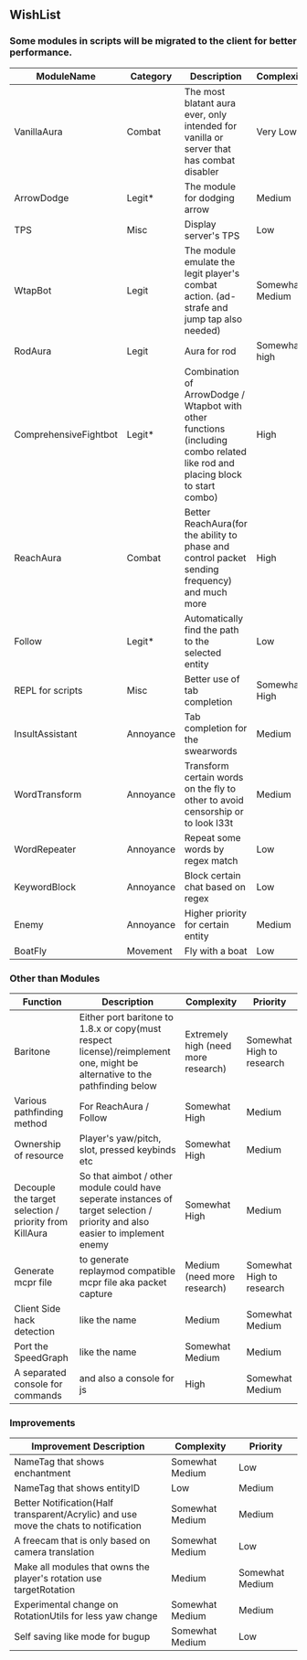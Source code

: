 ## WishList
### Some modules in scripts will be migrated to the client for better performance.

| ModuleName            | Category  | Description                                                                                                                  | Complexity      | Priority        |
|-----------------------|-----------|------------------------------------------------------------------------------------------------------------------------------|-----------------|-----------------|
| VanillaAura           | Combat    | The most blatant aura ever, only intended for vanilla or server that has combat disabler                                     | Very Low        | High            |
| ArrowDodge            | Legit*    | The module for dodging arrow                                                                                                 | Medium          | Somewhat High   |
| TPS                   | Misc      | Display server's TPS                                                                                                         | Low             | Medium          |
| WtapBot               | Legit     | The module emulate the legit player's combat action. (ad-strafe and jump tap also needed)                                    | Somewhat Medium | Somewhat High   |
| RodAura               | Legit     | Aura for rod                                                                                                                 | Somewhat high   | Medium          |
| ComprehensiveFightbot | Legit*    | Combination of ArrowDodge / Wtapbot with other functions (including combo related like rod and placing block to start combo) | High            | Low             |
| ReachAura             | Combat    | Better ReachAura(for the ability to phase and control packet sending frequency) and much more                                | High            | Low             |
| Follow                | Legit*    | Automatically find the path to the selected entity                                                                           | Low             | Low             |
| REPL for scripts      | Misc      | Better use of tab completion                                                                                                 | Somewhat High   | Medium          |
| InsultAssistant       | Annoyance | Tab completion for the swearwords                                                                                            | Medium          | Very High       |
| WordTransform         | Annoyance | Transform certain words on the fly to other to avoid censorship or to look l33t                                              | Medium          | Somewhat High   |
| WordRepeater          | Annoyance | Repeat some words by regex match                                                                                             | Low             | Medium          |
| KeywordBlock          | Annoyance | Block certain chat based on regex                                                                                            | Low             | Medium          |
| Enemy                 | Annoyance | Higher priority for certain entity                                                                                           | Medium          | Somewhat Medium |
| BoatFly               | Movement  | Fly with a boat                                                                                                              | Low             | Low             |

### Other than Modules  

| Function                                               | Description                                                                                                                   | Complexity                          | Priority                  |
|--------------------------------------------------------|-------------------------------------------------------------------------------------------------------------------------------|-------------------------------------|---------------------------|
| Baritone                                               | Either port baritone to 1.8.x or copy(must respect license)/reimplement one, might be alternative to the pathfinding below    | Extremely high (need more research) | Somewhat High to research |
| Various pathfinding method                             | For ReachAura / Follow                                                                                                        | Somewhat High                       | Medium                    |
| Ownership of resource                                  | Player's yaw/pitch, slot, pressed keybinds etc                                                                                | Somewhat High                       | Medium                    |
| Decouple the target selection / priority from KillAura | So that aimbot / other module could have seperate instances of target selection / priority and also easier to implement enemy | Somewhat High                       | Medium                    |
| Generate mcpr file                                     | to generate replaymod compatible mcpr file aka packet capture                                                                 | Medium (need more research)         | Somewhat High to research |
| Client Side hack detection                             | like the name                                                                                                                 | Medium                              | Somewhat Medium           |
| Port the SpeedGraph                                    | like the name                                                                                                                 | Somewhat Medium                     | Medium                    |
| A separated console for commands                       | and also a console for js                                                                                                     | High                                | Somewhat Medium           |

### Improvements

| Improvement Description                                                              | Complexity      | Priority        |
|--------------------------------------------------------------------------------------|-----------------|-----------------|
| NameTag that shows enchantment                                                       | Somewhat Medium | Low             |
| NameTag that shows entityID                                                          | Low             | Medium          |
| Better Notification(Half transparent/Acrylic) and use move the chats to notification | Somewhat Medium | Medium          |
| A freecam that is only based on camera translation                                   | Somewhat Medium | Low             |
| Make all modules that owns the player's rotation use targetRotation                  | Medium          | Somewhat Medium |
| Experimental change on RotationUtils for less yaw change                             | Somewhat Medium | Medium          |
| Self saving like mode for bugup                                                      | Somewhat Medium | Low             |
